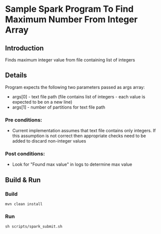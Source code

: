 # Sample Spark Program To Find Maximum Number From Integer Array 
## Introduction
Finds maximum integer value from file containing list of integers
## Details
 Program expects the following two parameters passed as args array:
- args[0] - text file path (file contains list of integers - each value is expected to be on a new line)
- args[1] - number of partitions for text file path

### Pre conditions:
 - Current implementation assumes that text file contains only integers. If this assumption
    is not correct then appropriate checks need to be added to discard non-integer
    values
### Post conditions:
 - Look for "Found max value" in logs to determine max value   

## Build & Run
### Build
```mvn clean install```
### Run
```sh scripts/spark_submit.sh```


